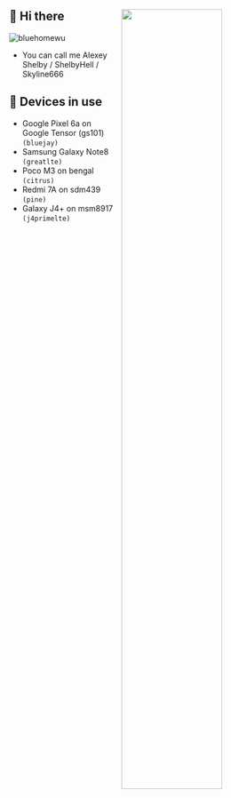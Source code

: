 ## 👋 Hi there <img style="width: 60%;" align="right" src="https://github-profile-summary-cards.vercel.app/api/cards/profile-details?username=ShelbyHell&theme=nord_bright" />
<p align="left"> <img src="https://komarev.com/ghpvc/?username=ShelbyHell" alt="bluehomewu" /> </p>

 - You can call me Alexey Shelby / ShelbyHell / Skyline666

## 📱 Devices in use
 - Google Pixel 6a on Google Tensor (gs101) `(bluejay)`
 - Samsung Galaxy Note8 `(greatlte)`
 - Poco M3 on bengal `(citrus)`
 - Redmi 7A on sdm439 `(pine)`
 - Galaxy J4+ on msm8917 `(j4primelte)`
